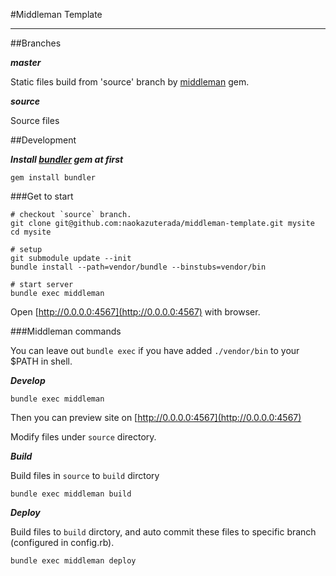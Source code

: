 #Middleman Template

____


##Branches


***master***

Static files build from 'source' branch by [middleman](http://middlemanapp.com/jp/) gem.

***source***

Source files

##Development

***Install [bundler](http://bundler.io/) gem at first***

```
gem install bundler
```

###Get to start

```
# checkout `source` branch.
git clone git@github.com:naokazuterada/middleman-template.git mysite
cd mysite

# setup
git submodule update --init
bundle install --path=vendor/bundle --binstubs=vendor/bin

# start server
bundle exec middleman
```

Open [http://0.0.0.0:4567](http://0.0.0.0:4567) with browser.


###Middleman commands

You can leave out `bundle exec` if you have added `./vendor/bin` to your $PATH in shell.

***Develop***

```
bundle exec middleman
```

Then you can preview site on [http://0.0.0.0:4567](http://0.0.0.0:4567)

Modify files under `source` directory.


***Build***

Build files in `source` to `build` dirctory

```
bundle exec middleman build
```

***Deploy***

Build files to `build` dirctory, and auto commit these files to specific branch (configured in config.rb).

```
bundle exec middleman deploy
```

